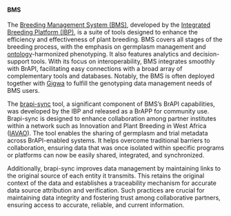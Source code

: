 #### BMS

<!-- Corina -->
The [Breeding Management System (BMS)](https://bmspro.io), developed by the [Integrated Breeding Platform (IBP)](https://integratedbreeding.net/), is a suite of tools designed to enhance the efficiency and effectiveness of plant breeding. BMS covers all stages of the breeding process, with the emphasis on germplasm management and [ontology](https://cropontology.org)-harmonized phenotyping. It also features analytics and decision-support tools. With its focus on interoperability, BMS integrates smoothly with BrAPI, facilitating easy connections with a broad array of complementary tools and databases. Notably, the BMS is often deployed together with [Gigwa](https://southgreen.fr/content/gigwa) to fulfill the genotyping data management needs of BMS users.

The [brapi-sync](https://github.com/IntegratedBreedingPlatform/brapi-sync) tool, a significant component of BMS’s BrAPI capabilities, was developed by the IBP and released as a BrAPP for community use. Brapi-sync is designed to enhance collaboration among partner institutes within a network such as Innovation and Plant Breeding in West Africa ([IAVAO](https://www.iavao.org/en)). The tool enables the sharing of germplasm and trial metadata across BrAPI-enabled systems. It helps overcome traditional barriers to collaboration, ensuring data that was once isolated within specific programs or platforms can now be easily shared, integrated, and synchronized. 

Additionally, brapi-sync improves data management by maintaining links to the original source of each entity it transmits. This retains the original context of the data and establishes a traceability mechanism for accurate data source attribution and verification. Such practices are crucial for maintaining data integrity and fostering trust among collaborative partners, ensuring access to accurate, reliable, and current information.
